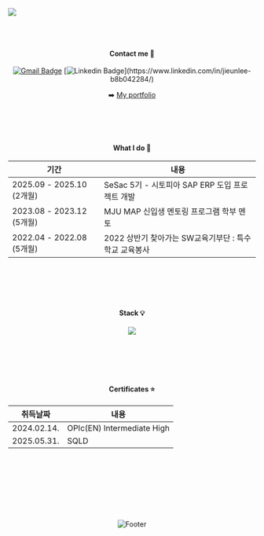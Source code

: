<img src="https://capsule-render.vercel.app/api?type=waving&color=9C9EFE&&fontColor=FFFFFF&height=100&section=header&text=%20&desc=%20&fontSize=45&0&animation=twinkling&stroke=B1E1FF&strokeWidth=2.2&descAlign=85&descAlignY=55" />


  
  <br/><br/>
  <div align="center">    

  
  ####  Contact me    📌
  
  [![Gmail Badge](https://img.shields.io/badge/Gmail-d14836?style=flat-square&logo=Gmail&logoColor=white&link=mailto:jul061055@gmail.com)](mailto:jul061055@gmail.com)
    [![Linkedin Badge](https://img.shields.io/badge/-LinkedIn-blue?style=flat-square&logo=Linkedin&logoColor=white&link=[https://www.linkedin.com/in/jieunlee-b8b042284](https://www.linkedin.com/in/jieunlee-b8b042284)/)](https://www.linkedin.com/in/jieunlee-b8b042284/)
  
➡️  [My portfolio](https://jinilee55.notion.site/Portfolio-040d6066607347d39b92f175abb2f3d5?pvs=4)     


<br/><br/><br/>   

  #### What I do 📎


| 기간              | 내용               |
|-----------------|----------------------|
|2025.09 - 2025.10 (2개월)  | SeSac 5기 - 시토피아 SAP ERP 도입 프로젝트 개발 |
| 2023.08 - 2023.12 (5개월)  |MJU MAP 신입생 멘토링 프로그램 학부 멘토     | 
| 2022.04 - 2022.08 (5개월) |2022 상반기 찾아가는 SW교육기부단 : 특수학교 교육봉사  | 



  <br/><br/><br/><br/>


   ####  Stack  💡 
 
<img src="https://img.shields.io/badge/ABAP-0FAAFF?style=for-the-badge&logo=sap&logoColor=white">


  <br/>   

  
  <br/><br/><br/><br/>
  #### Certificates ⭐️


| 취득날짜              | 내용               |
|-----------------|----------------------|
| 2024.02.14. | OPIc(EN) Intermediate High      |
| 2025.05.31. | SQLD      |

  <br/><br/>

  <br/><br/><br/><br/>

   ![Footer](https://capsule-render.vercel.app/api?type=waving&color=auto&height=100&section=footer)
   
</div>
